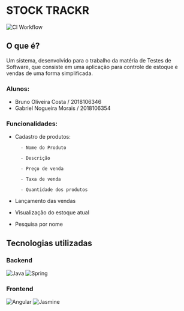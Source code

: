# STOCK TRACKR

![CI Workflow](https://github.com/BrnCosta/stock-trackr/actions/workflows/ci.yml/badge.svg)

## O que é?
Um sistema, desenvolvido para o trabalho da matéria de Testes de Software, que consiste em uma aplicação para controle de estoque e vendas de uma forma simplificada.

### Alunos: 
 - Bruno Oliveira Costa / 2018106346
 - Gabriel Nogueira Morais / 2018106354

### Funcionalidades:
- Cadastro de produtos:

        - Nome do Produto

        - Descrição

        - Preço de venda

        - Taxa de venda

        - Quantidade dos produtos

- Lançamento das vendas
- Visualização do estoque atual
- Pesquisa por nome

## Tecnologias utilizadas
### Backend

![Java](https://img.shields.io/badge/java-%23ED8B00.svg?style=for-the-badge&logo=openjdk&logoColor=white) ![Spring](https://img.shields.io/badge/spring-%236DB33F.svg?style=for-the-badge&logo=spring&logoColor=white)

### Frontend

![Angular](https://img.shields.io/badge/angular-%23DD0031.svg?style=for-the-badge&logo=angular&logoColor=white) ![Jasmine](https://img.shields.io/badge/-Jasmine-%238A4182?style=for-the-badge&logo=Jasmine&logoColor=white)


